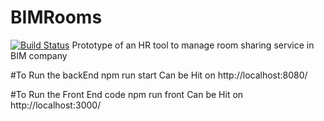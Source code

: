 # BIMRooms
[![Build Status](https://travis-ci.org/YuriBarssi/BIMRooms.svg?branch=master)](https://travis-ci.org/YuriBarssi/BIMRooms)
Prototype of an HR tool to manage room sharing service in BIM company

#To Run the backEnd
npm run start
Can be Hit on http://localhost:8080/

#To Run the Front End code
npm run front
Can be Hit on http://localhost:3000/
